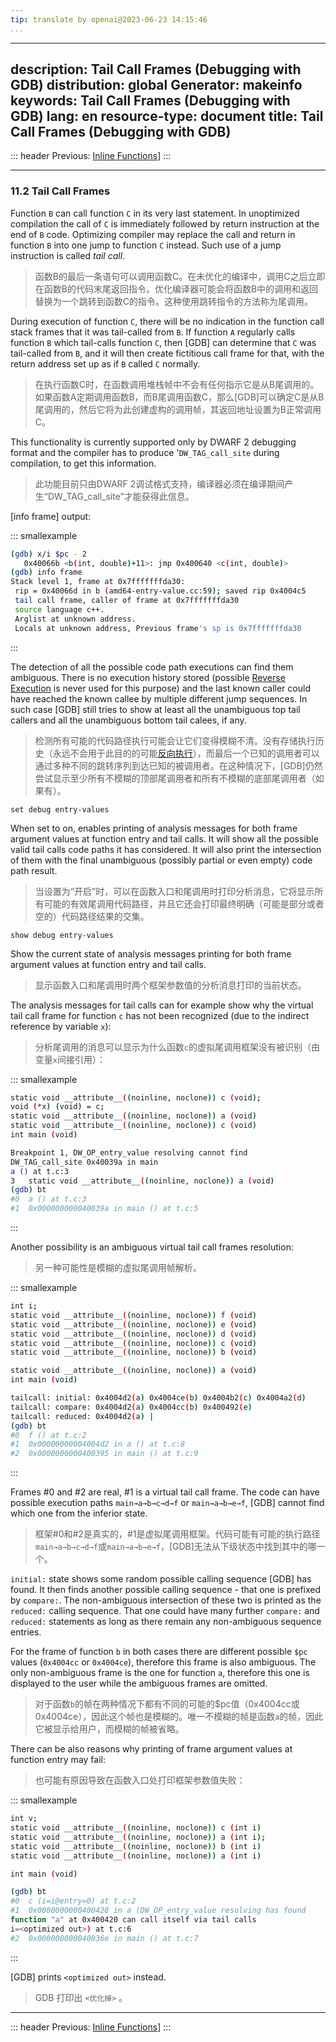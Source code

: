 ```yaml
---
tip: translate by openai@2023-06-23 14:15:46
...
```

---
description: Tail Call Frames (Debugging with GDB)
distribution: global
Generator: makeinfo
keywords: Tail Call Frames (Debugging with GDB)
lang: en
resource-type: document
title: Tail Call Frames (Debugging with GDB)
---
::: header
Previous: [Inline Functions](Inline-Functions.html#Inline-Functions)]
:::

---

### 11.2 Tail Call Frames


Function `B` can call function `C` in its very last statement. In unoptimized compilation the call of `C` is immediately followed by return instruction at the end of `B` code. Optimizing compiler may replace the call and return in function `B` into one jump to function `C` instead. Such use of a jump instruction is called *tail call*.

> 函数B的最后一条语句可以调用函数C。在未优化的编译中，调用C之后立即在函数B的代码末尾返回指令。优化编译器可能会将函数B中的调用和返回替换为一个跳转到函数C的指令。这种使用跳转指令的方法称为尾调用。


During execution of function `C`, there will be no indication in the function call stack frames that it was tail-called from `B`. If function `A` regularly calls function `B` which tail-calls function `C`, then [GDB] can determine that `C` was tail-called from `B`, and it will then create fictitious call frame for that, with the return address set up as if `B` called `C` normally.

> 在执行函数C时，在函数调用堆栈帧中不会有任何指示它是从B尾调用的。如果函数A定期调用函数B，而B尾调用函数C，那么[GDB]可以确定C是从B尾调用的，然后它将为此创建虚构的调用帧，其返回地址设置为B正常调用C。


This functionality is currently supported only by DWARF 2 debugging format and the compiler has to produce '`DW_TAG_call_site` during compilation, to get this information.

> 此功能目前只由DWARF 2调试格式支持，编译器必须在编译期间产生“DW_TAG_call_site”才能获得此信息。

[info frame] output:

::: smallexample

```bash
(gdb) x/i $pc - 2
   0x40066b <b(int, double)+11>: jmp 0x400640 <c(int, double)>
(gdb) info frame
Stack level 1, frame at 0x7fffffffda30:
 rip = 0x40066d in b (amd64-entry-value.cc:59); saved rip 0x4004c5
 tail call frame, caller of frame at 0x7fffffffda30
 source language c++.
 Arglist at unknown address.
 Locals at unknown address, Previous frame's sp is 0x7fffffffda30
```

:::


The detection of all the possible code path executions can find them ambiguous. There is no execution history stored (possible [Reverse Execution](Reverse-Execution.html#Reverse-Execution) is never used for this purpose) and the last known caller could have reached the known callee by multiple different jump sequences. In such case [GDB] still tries to show at least all the unambiguous top tail callers and all the unambiguous bottom tail calees, if any.

> 检测所有可能的代码路径执行可能会让它们变得模糊不清。没有存储执行历史（永远不会用于此目的的可能[反向执行](Reverse-Execution.html#Reverse-Execution)），而最后一个已知的调用者可以通过多种不同的跳转序列到达已知的被调用者。在这种情况下，[GDB]仍然尝试显示至少所有不模糊的顶部尾调用者和所有不模糊的底部尾调用者（如果有）。

`set debug entry-values`


When set to on, enables printing of analysis messages for both frame argument values at function entry and tail calls. It will show all the possible valid tail calls code paths it has considered. It will also print the intersection of them with the final unambiguous (possibly partial or even empty) code path result.

> 当设置为“开启”时，可以在函数入口和尾调用时打印分析消息，它将显示所有可能的有效尾调用代码路径，并且它还会打印最终明确（可能是部分或者空的）代码路径结果的交集。

`show debug entry-values`


Show the current state of analysis messages printing for both frame argument values at function entry and tail calls.

> 显示函数入口和尾调用时两个框架参数值的分析消息打印的当前状态。


The analysis messages for tail calls can for example show why the virtual tail call frame for function `c` has not been recognized (due to the indirect reference by variable `x`):

> 分析尾调用的消息可以显示为什么函数`c`的虚拟尾调用框架没有被识别（由变量`x`间接引用）：

::: smallexample

```bash
static void __attribute__((noinline, noclone)) c (void);
void (*x) (void) = c;
static void __attribute__((noinline, noclone)) a (void) 
static void __attribute__((noinline, noclone)) c (void) 
int main (void) 

Breakpoint 1, DW_OP_entry_value resolving cannot find
DW_TAG_call_site 0x40039a in main
a () at t.c:3
3   static void __attribute__((noinline, noclone)) a (void) 
(gdb) bt
#0  a () at t.c:3
#1  0x000000000040039a in main () at t.c:5
```

:::


Another possibility is an ambiguous virtual tail call frames resolution:

> 另一种可能性是模糊的虚拟尾调用帧解析。

::: smallexample

```bash
int i;
static void __attribute__((noinline, noclone)) f (void) 
static void __attribute__((noinline, noclone)) e (void) 
static void __attribute__((noinline, noclone)) d (void) 
static void __attribute__((noinline, noclone)) c (void) 
static void __attribute__((noinline, noclone)) b (void)

static void __attribute__((noinline, noclone)) a (void) 
int main (void) 

tailcall: initial: 0x4004d2(a) 0x4004ce(b) 0x4004b2(c) 0x4004a2(d)
tailcall: compare: 0x4004d2(a) 0x4004cc(b) 0x400492(e)
tailcall: reduced: 0x4004d2(a) |
(gdb) bt
#0  f () at t.c:2
#1  0x00000000004004d2 in a () at t.c:8
#2  0x0000000000400395 in main () at t.c:9
```

:::


Frames #0 and #2 are real, #1 is a virtual tail call frame. The code can have possible execution paths `main→a→b→c→d→f` or `main→a→b→e→f`, [GDB] cannot find which one from the inferior state.

> 框架#0和#2是真实的，#1是虚拟尾调用框架。代码可能有可能的执行路径`main→a→b→c→d→f`或`main→a→b→e→f`，[GDB]无法从下级状态中找到其中的哪一个。

`initial:` state shows some random possible calling sequence [GDB] has found. It then finds another possible calling sequence - that one is prefixed by `compare:`. The non-ambiguous intersection of these two is printed as the `reduced:` calling sequence. That one could have many further `compare:` and `reduced:` statements as long as there remain any non-ambiguous sequence entries.


For the frame of function `b` in both cases there are different possible `$pc` values (`0x4004cc` or `0x4004ce`), therefore this frame is also ambiguous. The only non-ambiguous frame is the one for function `a`, therefore this one is displayed to the user while the ambiguous frames are omitted.

> 对于函数`b`的帧在两种情况下都有不同的可能的$pc值（0x4004cc或0x4004ce），因此这个帧也是模糊的。唯一不模糊的帧是函数`a`的帧，因此它被显示给用户，而模糊的帧被省略。


There can be also reasons why printing of frame argument values at function entry may fail:

> 也可能有原因导致在函数入口处打印框架参数值失败：

::: smallexample

```bash
int v;
static void __attribute__((noinline, noclone)) c (int i) 
static void __attribute__((noinline, noclone)) a (int i);
static void __attribute__((noinline, noclone)) b (int i) 
static void __attribute__((noinline, noclone)) a (int i)

int main (void) 

(gdb) bt
#0  c (i=i@entry=0) at t.c:2
#1  0x0000000000400428 in a (DW_OP_entry_value resolving has found
function "a" at 0x400420 can call itself via tail calls
i=<optimized out>) at t.c:6
#2  0x000000000040036e in main () at t.c:7
```

:::


[GDB] prints `<optimized out>` instead.

> GDB 打印出 `<优化掉>` 。

---

::: header
Previous: [Inline Functions](Inline-Functions.html#Inline-Functions)]
:::

